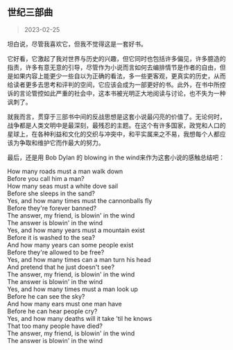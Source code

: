 ## 世纪三部曲

> 2023-02-25

坦白说，尽管我喜欢它，但我不觉得这是一套好书。

它好看，它激起了我对世界与历史的兴趣，但它同时也包括许多偏见，许多臆造的指责，许多有意无意的引导，尽管作为小说而言如何去编排情节是作者的自由，但是如果内容上能更少一些自以为正确的看法，多一些更客观，更真实的历史，从而给读者更多去思考和评判的空间，它应该会成为一部更好的书。此外，在书中所控诉的言论管控如此严重的社会中，这本书被光明正大地阅读与讨论，也不失为一种讽刺了。

就我而言，贯穿于三部书中间的反战思想是这套小说最闪亮的价值了。无论何时，战争都是人类文明中是最深刻，最残忍的主题。在这个有许多国家，政党和人口的星球上，在各种利益和文化的交织与冲突中，和平实属来之不易，我想每个人都应该为争取和维护它而作最大的努力。

最后，还是用 Bob Dylan 的 blowing in the wind来作为这套小说的感触总结吧：

How many roads must a man walk down  
Before you call him a man?  
How many seas must a white dove sail  
Before she sleeps in the sand?  
Yes, and how many times must the cannonballs fly  
Before they're forever banned?  
The answer, my friend, is blowin' in the wind  
The answer is blowin' in the wind  
Yes, and how many years must a mountain exist  
Before it is washed to the sea?  
And how many years can some people exist  
Before they're allowed to be free?  
Yes, and how many times can a man turn his head  
And pretend that he just doesn't see?  
The answer, my friend, is blowin' in the wind  
The answer is blowin' in the wind  
Yes, and how many times must a man look up  
Before he can see the sky?  
And how many ears must one man have  
Before he can hear people cry?  
Yes, and how many deaths will it take 'til he knows  
That too many people have died?  
The answer, my friend, is blowin' in the wind  
The answer is blowin' in the wind  
